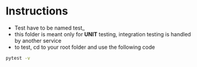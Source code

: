 # Instructions
- Test have to be named test_<filename>
- this folder is meant only for **UNIT** testing, integration testing is handled by another service
- to test, cd to your root folder and use the following code

```bash
pytest -v
```
